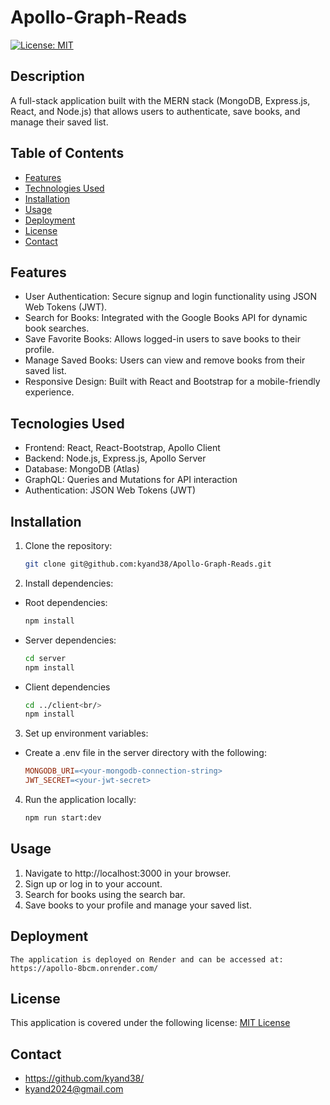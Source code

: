 # Apollo-Graph-Reads
[![License: MIT](https://img.shields.io/badge/License-MIT-yellow.svg)](https://opensource.org/licenses/MIT)

## Description
A full-stack application built with the MERN stack (MongoDB, Express.js, React, and Node.js) that allows users to authenticate, save books, and manage their saved list.

## Table of Contents
 - [Features](#features)
 - [Technologies Used](#technologies-used)
 - [Installation](#installation)
 - [Usage](#usage)
 - [Deployment](#deployment)
 - [License](#license)
 - [Contact](#contact)
 

## Features
 - User Authentication: Secure signup and login functionality using JSON Web Tokens (JWT).
 - Search for Books: Integrated with the Google Books API for dynamic book searches.
 - Save Favorite Books: Allows logged-in users to save books to their profile.
 - Manage Saved Books: Users can view and remove books from their saved list.
 - Responsive Design: Built with React and Bootstrap for a mobile-friendly experience.


## Tecnologies Used
 - Frontend: React, React-Bootstrap, Apollo Client
 - Backend: Node.js, Express.js, Apollo Server
 - Database: MongoDB (Atlas)
 - GraphQL: Queries and Mutations for API interaction
 - Authentication: JSON Web Tokens (JWT)


## Installation
1. Clone the repository:
    ```bash
    git clone git@github.com:kyand38/Apollo-Graph-Reads.git
2. Install dependencies:
 - Root dependencies:
    ```bash
    npm install
 - Server dependencies:
    ```bash
    cd server
    npm install
 - Client dependencies
    ```bash
    cd ../client<br/>
    npm install
3. Set up environment variables:
 - Create a .env file in the server directory with the following:  
    ```makefile
    MONGODB_URI=<your-mongodb-connection-string>
    JWT_SECRET=<your-jwt-secret>
4. Run the application locally:
    ```bash
    npm run start:dev


## Usage
1. Navigate to http://localhost:3000 in your browser.
2. Sign up or log in to your account.
3. Search for books using the search bar.
4. Save books to your profile and manage your saved list.


## Deployment
    The application is deployed on Render and can be accessed at:
    https://apollo-8bcm.onrender.com/


## License
This application is covered under the following license: [MIT License](https://www.gnu.org/licenses/gpl-3.0)
    

## Contact
 - https://github.com/kyand38/
 - kyand2024@gmail.com
    




